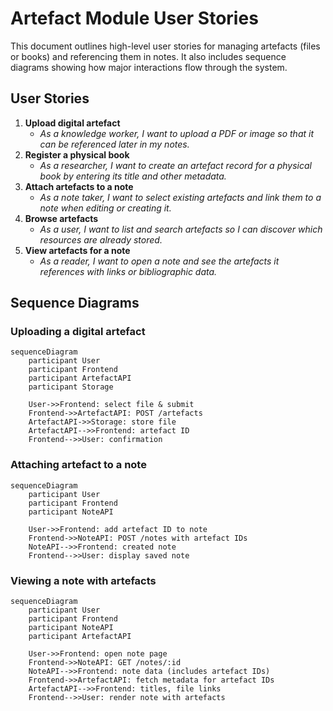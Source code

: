 # Artefact Module User Stories

This document outlines high-level user stories for managing artefacts (files or books) and referencing them in notes. It also includes sequence diagrams showing how major interactions flow through the system.

## User Stories

1. **Upload digital artefact**
   - *As a knowledge worker, I want to upload a PDF or image so that it can be referenced later in my notes.*
2. **Register a physical book**
   - *As a researcher, I want to create an artefact record for a physical book by entering its title and other metadata.*
3. **Attach artefacts to a note**
   - *As a note taker, I want to select existing artefacts and link them to a note when editing or creating it.*
4. **Browse artefacts**
   - *As a user, I want to list and search artefacts so I can discover which resources are already stored.*
5. **View artefacts for a note**
   - *As a reader, I want to open a note and see the artefacts it references with links or bibliographic data.*

## Sequence Diagrams

### Uploading a digital artefact
```mermaid
sequenceDiagram
    participant User
    participant Frontend
    participant ArtefactAPI
    participant Storage

    User->>Frontend: select file & submit
    Frontend->>ArtefactAPI: POST /artefacts
    ArtefactAPI->>Storage: store file
    ArtefactAPI-->>Frontend: artefact ID
    Frontend-->>User: confirmation
```

### Attaching artefact to a note
```mermaid
sequenceDiagram
    participant User
    participant Frontend
    participant NoteAPI

    User->>Frontend: add artefact ID to note
    Frontend->>NoteAPI: POST /notes with artefact IDs
    NoteAPI-->>Frontend: created note
    Frontend-->>User: display saved note
```

### Viewing a note with artefacts
```mermaid
sequenceDiagram
    participant User
    participant Frontend
    participant NoteAPI
    participant ArtefactAPI

    User->>Frontend: open note page
    Frontend->>NoteAPI: GET /notes/:id
    NoteAPI-->>Frontend: note data (includes artefact IDs)
    Frontend->>ArtefactAPI: fetch metadata for artefact IDs
    ArtefactAPI-->>Frontend: titles, file links
    Frontend-->>User: render note with artefacts
```
